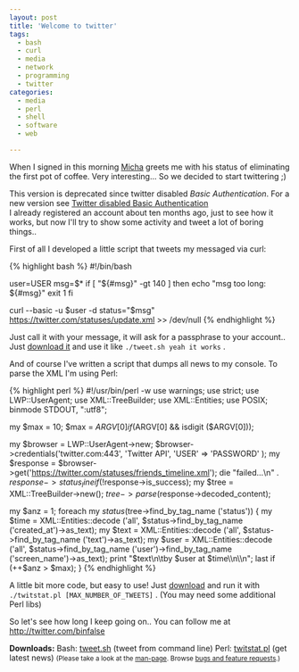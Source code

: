 ```yaml
---
layout: post
title: 'Welcome to twitter'
tags:
  - bash
  - curl
  - media
  - network
  - programming
  - twitter
categories:
  - media
  - perl
  - shell
  - software
  - web

---
```


When I signed in this morning <a href="http://0rpheus.net/">Micha</a> greets me with his status of eliminating the first pot of coffee. Very interesting... So we decided to start twittering ;)


<div class="alert">This version is deprecated since twitter disabled <em>Basic Authentication</em>. For a new version see <a href="/2010/09/twitter-disabled-basic-authentication/">Twitter disabled Basic Authentication</a></div>
I already registered an account about ten months ago, just to see how it works, but now I'll try to show some activity and tweet a lot of boring things..

First of all I developed a little script that tweets my messaged via curl:



{% highlight bash %}
#!/bin/bash

user=USER
msg=$*
if [ "${#msg}" -gt 140 ]
then
    echo "msg too long: ${#msg}"
    exit 1
fi

curl --basic -u $user -d status="$msg" https://twitter.com/statuses/update.xml >> /dev/null
{% endhighlight %}



Just call it with your message, it will ask for a passphrase to your account.. Just <a href='/wp-content/uploads/2010/07/tweet.sh'>download it</a> and use it like  `./tweet.sh yeah it works` .

And of course I've written a script that dumps all news to my console. To parse the XML I'm using Perl:



{% highlight perl %}
#!/usr/bin/perl -w
use warnings;
use strict;
use LWP::UserAgent;
use XML::TreeBuilder;
use XML::Entities;
use POSIX;
binmode STDOUT, ":utf8";

my $max = 10;
$max = $ARGV[0] if ($ARGV[0] && isdigit ($ARGV[0]));

my $browser = LWP::UserAgent->new;
$browser->credentials('twitter.com:443', 'Twitter API', 'USER' => 'PASSWORD' );
my $response = $browser->get('https://twitter.com/statuses/friends_timeline.xml');
die "failed...\\n" . $response->status_line if (!$response->is_success);
my $tree = XML::TreeBuilder->new();
$tree->parse($response->decoded_content);

my $anz = 1;
foreach my $status ($tree->find_by_tag_name ('status'))
{
	my $time = XML::Entities::decode ('all', $status->find_by_tag_name ('created_at')->as_text);
	my $text = XML::Entities::decode ('all', $status->find_by_tag_name ('text')->as_text);
	my $user = XML::Entities::decode ('all', $status->find_by_tag_name ('user')->find_by_tag_name ('screen_name')->as_text);
	print "$text\\n\\tby $user at $time\\n\\n";
	last if (++$anz > $max);
}
{% endhighlight %}



A little bit more code, but easy to use! Just <a href='/wp-content/uploads/2010/07/twitstat.pl'>download</a> and run it with  `./twitstat.pl [MAX_NUMBER_OF_TWEETS]` . (You may need some additional Perl libs)

So let's see how long I keep going on.. You can follow me at <a href="http://twitter.com/binfalse">http://twitter.com/binfalse</a>

<div class="download"><strong>Downloads:</strong>
Bash: <a href='/wp-content/uploads/2010/07/tweet.sh'>tweet.sh</a> (tweet from command line)
Perl: <a href='/wp-content/uploads/2010/07/twitstat.pl'>twitstat.pl</a> (get latest news)
<small>(Please take a look at the <a href="/man-page/">man-page</a>. Browse <a href="https://bt.binfalse.de/">bugs and feature requests</a>.)</small>
</div>
